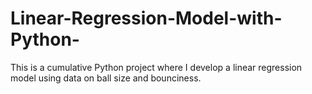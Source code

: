 # Linear-Regression-Model-with-Python-
This is a cumulative Python project where I develop a linear regression model using data on ball size and bounciness. 
